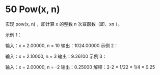 # 50 Pow(x, n)
实现 pow(x, n) ，即计算 x 的整数 n 次幂函数（即，xn ）。

 

示例 1：

输入：x = 2.00000, n = 10
输出：1024.00000
示例 2：

输入：x = 2.10000, n = 3
输出：9.26100
示例 3：

输入：x = 2.00000, n = -2
输出：0.25000
解释：2-2 = 1/22 = 1/4 = 0.25
 